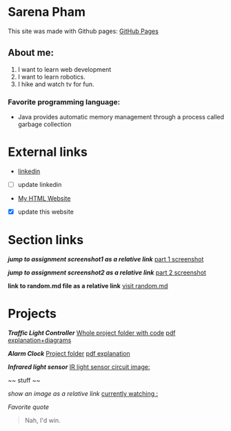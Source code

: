 # Sarena Pham

This site was made with Github pages:
[GitHub Pages](https://pages.github.com/)

## About me:
1. I want to learn web development
2. I want to learn robotics.
3. I hike and watch tv for fun.

### Favorite programming language:
- Java provides automatic memory management through a process called garbage collection

# External links
- [ linkedin](https://www.linkedin.com)
- [ ] update  linkedin
- [ My HTML Website]( https://sarenap.github.io/Lab2_Starter/ )
- [x] update this website

# Section links
***jump to assignment screenshot1 as a relative link***
[part 1 screenshot](Screenshots/cse110cmd.JPG)

***jump to assignment screenshot2 as a relative link***
[part 2 screenshot](Screenshots/cse110cmd2.JPG)

**link to random.md file as a relative link**
[visit random.md](random.md)

# Projects
***Traffic Light Controller***
 [Whole project folder with code](trafficlightcontroller)
 [pdf explanation+diagrams](trafficlightcontroller/trafficlightcontroller.pdf)

***Alarm Clock***
[Project folder](alarmclock)
[pdf explanation](alarmclock/alarmclock.pdf)

***Infrared light sensor***
[IR light sensor circuit image: ](engineering/irsensor.JPG)


~~ stuff ~~

*show an image as a relative link*
[ currently watching : ](https://www.google.com/search?sca_esv=5bfd57f04013e41c&sca_upv=1&q=spy+x+family&uds=AMwkrPutJ-__Ia2m5cqSncI5GW6OPYAuDh0KkSLWaam02g-EYXtMmEBshtdZUWFS6bA4n_w6W8sgK5Bhfsz-90L90bXb8Jbo76gt7Z2cGFsdupsx-Ba3kDZV58N_8yR-Aaq7uFVxANnh7PctEJ-yjh7zXS0NevqeN2WXDDYmugF7Wc7lHJO1BaMD5_alY3ce93W2fDfEqEq7xuNHRxbYUj9gNXM4RYEBPl3xobMG9L7T6jxKJv5coiyNecqOOxoXTkee25CldV84rMYBWj2SpQvxXrUP4fZ80ksEjPoHNYBqfqwhK16urWA&udm=2&prmd=ivsnmbtz&sa=X&ved=2ahUKEwj5_Jrt6bCFAxUvl-4BHWjjAkkQtKgLegQIDBAB&biw=1258&bih=611&dpr=1.5#vhid=LIPwu34MGtG55M&vssid=mosaic)

*Favorite quote*
>Nah, I'd win.
